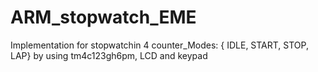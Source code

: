 # ARM_stopwatch_EME
Implementation for stopwatchin 4 counter_Modes: {  IDLE,     START,     STOP,     LAP} by using tm4c123gh6pm, LCD and keypad
